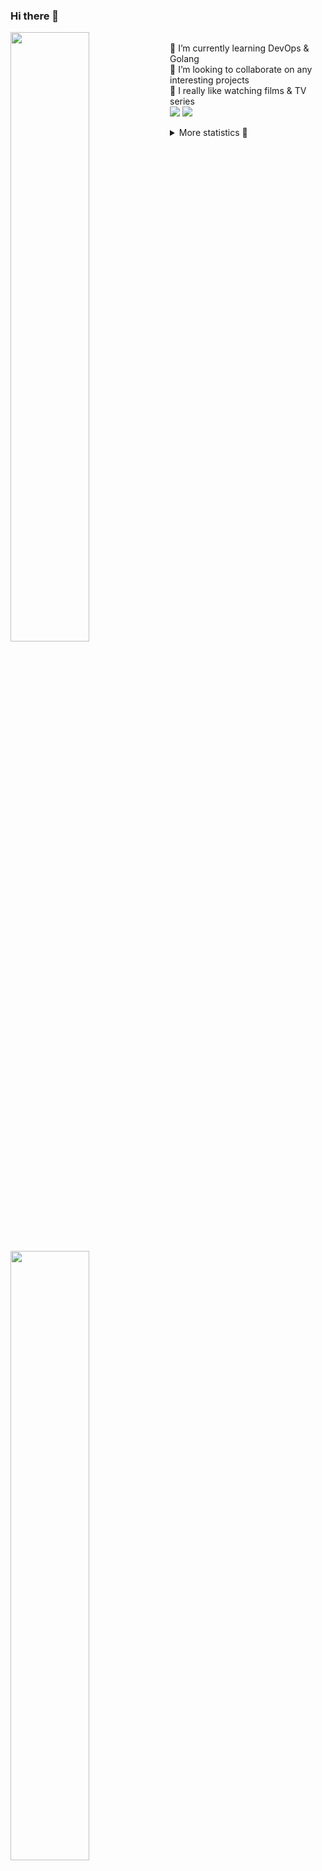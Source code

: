 ### Hi there 👋


[<img align="left" width="50%" src="https://github-readme-stats.vercel.app/api?username=rufusnufus&hide=issues&show_icons=true&count_private=true&theme=transparent&title_color=FF6F40&text_color=FBF9F8&icon_color=F48242&hide_border=true&hide_title=true#gh-dark-mode-only">](https://metrics.lecoq.io/rufusnufus#gh-dark-mode-only)
[<img align="left" width="50%" src="https://github-readme-stats.vercel.app/api?username=rufusnufus&hide=issues&show_icons=true&count_private=true&theme=transparent&title_color=FF6533&text_color=4D4644&icon_color=FF8038&hide_border=true&hide_title=true#gh-light-mode-only">](https://metrics.lecoq.io/rufusnufus#gh-light-mode-only)

<p>
  <br>
  🌱 I’m currently learning DevOps & Golang</br>
  👯 I’m looking to collaborate on any interesting projects</br>
  🎥 I really like watching films & TV series</br>
  <a href="https://linkedin.com/in/rufusnufus"><img src="https://img.shields.io/badge/linkedin-0077B5.svg?style=for-the-badge&logo=linkedin&logoColor=white"/></a>
  <a href="https://t.me/rufusnufus"><img src="https://img.shields.io/badge/-telegram-black?style=for-the-badge&color=blue&logo=telegram"/></a>
</p>

<p text-align="left">
<details>
  <summary>More statistics 👀</summary><br/>

<!--START_SECTION:waka-->
![Code Time](http://img.shields.io/badge/Code%20Time-541%20hrs%2041%20mins-blue)

![Profile Views](http://img.shields.io/badge/Profile%20Views-0-blue)

**I'm an Early 🐤** 

```text
🌞 Morning                9377 commits        ██████░░░░░░░░░░░░░░░░░░░   22.54 % 
🌆 Daytime                24439 commits       ███████████████░░░░░░░░░░   58.74 % 
🌃 Evening                7057 commits        ████░░░░░░░░░░░░░░░░░░░░░   16.96 % 
🌙 Night                  731 commits         ░░░░░░░░░░░░░░░░░░░░░░░░░   01.76 % 
```
📅 **I'm Most Productive on Monday** 

```text
Monday                   8584 commits        █████░░░░░░░░░░░░░░░░░░░░   20.63 % 
Tuesday                  8038 commits        █████░░░░░░░░░░░░░░░░░░░░   19.32 % 
Wednesday                8358 commits        █████░░░░░░░░░░░░░░░░░░░░   20.09 % 
Thursday                 8181 commits        █████░░░░░░░░░░░░░░░░░░░░   19.66 % 
Friday                   7245 commits        ████░░░░░░░░░░░░░░░░░░░░░   17.41 % 
Saturday                 753 commits         ░░░░░░░░░░░░░░░░░░░░░░░░░   01.81 % 
Sunday                   445 commits         ░░░░░░░░░░░░░░░░░░░░░░░░░   01.07 % 
```


📊 **This Week I Spent My Time On** 

```text
💬 Programming Languages: 
HCL                      4 hrs 52 mins       ████████████░░░░░░░░░░░░░   46.19 % 
Go                       1 hr 41 mins        ████░░░░░░░░░░░░░░░░░░░░░   16.03 % 
Terraform                1 hr 41 mins        ████░░░░░░░░░░░░░░░░░░░░░   15.96 % 
YAML                     1 hr 14 mins        ███░░░░░░░░░░░░░░░░░░░░░░   11.77 % 
Other                    51 mins             ██░░░░░░░░░░░░░░░░░░░░░░░   08.08 % 

🔥 Editors: 
VS Code                  9 hrs 42 mins       ███████████████████████░░   92.08 % 
iTerm2                   50 mins             ██░░░░░░░░░░░░░░░░░░░░░░░   07.92 % 
```

**I Mostly Code in Go** 

```text
Python                   14 repos            ██░░░░░░░░░░░░░░░░░░░░░░░   09.46 % 
Smarty                   10 repos            ██░░░░░░░░░░░░░░░░░░░░░░░   06.76 % 
HCL                      7 repos             █░░░░░░░░░░░░░░░░░░░░░░░░   04.73 % 
Kotlin                   5 repos             █░░░░░░░░░░░░░░░░░░░░░░░░   03.38 % 
HTML                     5 repos             █░░░░░░░░░░░░░░░░░░░░░░░░   03.38 % 
```




 Last Updated on 14/12/2023 01:00:30 UTC
<!--END_SECTION:waka-->

</details>
</p>
